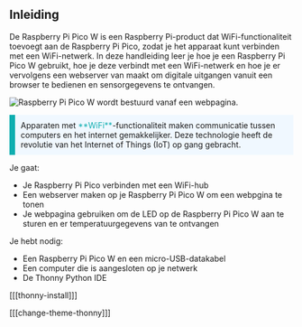 ## Inleiding

De Raspberry Pi Pico W is een Raspberry Pi-product dat WiFi-functionaliteit toevoegt aan de Raspberry Pi Pico, zodat je het apparaat kunt verbinden met een WiFi-netwerk. In deze handleiding leer je hoe je een Raspberry Pi Pico W gebruikt, hoe je deze verbindt met een WiFi-netwerk en hoe je er vervolgens een webserver van maakt om digitale uitgangen vanuit een browser te bedienen en sensorgegevens te ontvangen.

![Raspberry Pi Pico W wordt bestuurd vanaf een webpagina.](images/web-server.gif)

<p style="border-left: solid; border-width:10px; border-color: #0faeb0; background-color: aliceblue; padding: 10px;">
Apparaten met <span style="color: #0faeb0">**WiFi**</span>-functionaliteit maken communicatie tussen computers en het internet gemakkelijker. Deze technologie heeft de revolutie van het Internet of Things (IoT) op gang gebracht.
</p>

Je gaat:

- Je Raspberry Pi Pico verbinden met een WiFi-hub
- Een webserver maken op je Raspberry Pi Pico W om een webpgina te tonen
- Je webpagina gebruiken om de LED op de Raspberry Pi Pico W aan te sturen en er temperatuurgegevens van te ontvangen

Je hebt nodig:

- Een Raspberry Pi Pico W en een micro-USB-datakabel
- Een computer die is aangesloten op je netwerk
- De Thonny Python IDE

[[[thonny-install]]]

[[[change-theme-thonny]]]
